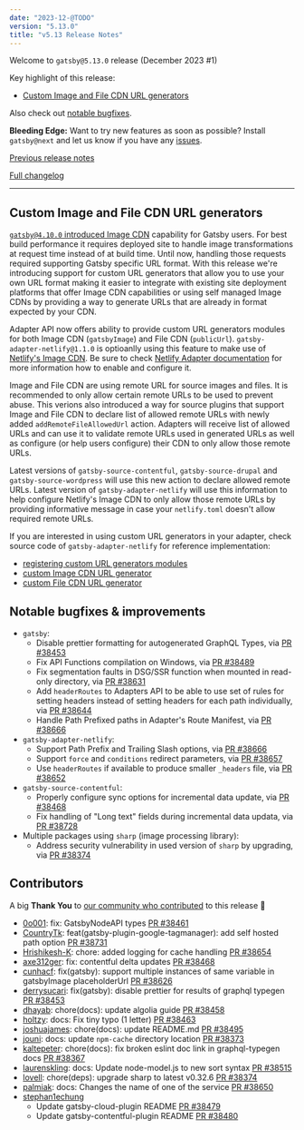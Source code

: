 ```yaml
---
date: "2023-12-@TODO"
version: "5.13.0"
title: "v5.13 Release Notes"
---
```


Welcome to `gatsby@5.13.0` release (December 2023 #1)

Key highlight of this release:

- [Custom Image and File CDN URL generators](#custom-image-and-file-cdn-url-generators)

Also check out [notable bugfixes](#notable-bugfixes--improvements).

**Bleeding Edge:** Want to try new features as soon as possible? Install `gatsby@next` and let us know if you have any [issues](https://github.com/gatsbyjs/gatsby/issues).

[Previous release notes](/docs/reference/release-notes/v5.12)

[Full changelog][full-changelog]

---

## Custom Image and File CDN URL generators

[`gatsby@4.10.0` introduced Image CDN](/docs/reference/release-notes/v4.10/#image-cdn) capability for Gatsby users. For best build performance it requires deployed site to handle image transformations at request time instead of at build time. Until now, handling those requests required supporting Gatsby specific URL format. With this release we're introducing support for custom URL generators that allow you to use your own URL format making it easier to integrate with existing site deployment platforms that offer Image CDN capabilities or using self managed Image CDNs by providing a way to generate URLs that are already in format expected by your CDN.

Adapter API now offers ability to provide custom URL generators modules for both Image CDN (`gatsbyImage`) and File CDN (`publicUrl`). `gatsby-adapter-netlify@1.1.0` is optioanlly using this feature to make use of [Netlify's Image CDN](https://docs.netlify.com/image-cdn/overview/). Be sure to check [Netlify Adapter documentation](https://www.npmjs.com/package/gatsby-adapter-netlify#imagecdn) for more information how to enable and configure it.

Image and File CDN are using remote URL for source images and files. It is recommended to only allow certain remote URLs to be used to prevent abuse. This verions also introduced a way for source plugins that support Image and File CDN to declare list of allowed remote URLs with newly added `addRemoteFileAllowedUrl` action. Adapters will receive list of allowed URLs and can use it to validate remote URLs used in generated URLs as well as configure (or help users configure) their CDN to only allow those remote URLs.

Latest versions of `gatsby-source-contentful`, `gatsby-source-drupal` and `gatsby-source-wordpress` will use this new action to declare allowed remote URLs. Latest version of `gatsby-adapter-netlify` will use this information to help configure Netlify's Image CDN to only allow those remote URLs by providing informative message in case your `netlify.toml` doesn't allow required remote URLs.

If you are interested in using custom URL generators in your adapter, check source code of `gatsby-adapter-netlify` for reference implementation:

- [registering custom URL generators modules](https://github.com/gatsbyjs/gatsby/blob/4a780fbac717b1df337f156e2ac4b2da6478106b/packages/gatsby-adapter-netlify/src/index.ts#L159-L164)
- [custom Image CDN URL generator](https://github.com/gatsbyjs/gatsby/blob/4a780fbac717b1df337f156e2ac4b2da6478106b/packages/gatsby-adapter-netlify/src/image-cdn-url-generator.ts)
- [custom File CDN URL generator](https://github.com/gatsbyjs/gatsby/blob/4a780fbac717b1df337f156e2ac4b2da6478106b/packages/gatsby-adapter-netlify/src/file-cdn-url-generator.ts)

## Notable bugfixes & improvements

- `gatsby`:
  - Disable prettier formatting for autogenerated GraphQL Types, via [PR #38453](https://github.com/gatsbyjs/gatsby/pull/38453)
  - Fix API Functions compilation on Windows, via [PR #38489](https://github.com/gatsbyjs/gatsby/pull/38489)
  - Fix segmentation faults in DSG/SSR function when mounted in read-only directory, via [PR #38631](https://github.com/gatsbyjs/gatsby/pull/38631)
  - Add `headerRoutes` to Adapters API to be able to use set of rules for setting headers instead of setting headers for each path individually, via [PR #38644](https://github.com/gatsbyjs/gatsby/pull/38644)
  - Handle Path Prefixed paths in Adapter's Route Manifest, via [PR #38666](https://github.com/gatsbyjs/gatsby/pull/38666)
- `gatsby-adapter-netlify`:
  - Support Path Prefix and Trailing Slash options, via [PR #38666](https://github.com/gatsbyjs/gatsby/pull/38666)
  - Support `force` and `conditions` redirect parameters, via [PR #38657](https://github.com/gatsbyjs/gatsby/pull/38657)
  - Use `headerRoutes` if available to produce smaller `_headers` file, via [PR #38652](https://github.com/gatsbyjs/gatsby/pull/38652)
- `gatsby-source-contentful`:
  - Properly configure sync options for incremental data update, via [PR #38468](https://github.com/gatsbyjs/gatsby/pull/38468)
  - Fix handling of "Long text" fields during incremental data updata, via [PR #38728](https://github.com/gatsbyjs/gatsby/pull/38728)
- Multiple packages using `sharp` (image processing library):
  - Address security vulnerability in used version of `sharp` by upgrading, via [PR #38374](https://github.com/gatsbyjs/gatsby/pull/38374)

## Contributors

A big **Thank You** to [our community who contributed][full-changelog] to this release 💜

- [0o001](https://github.com/0o001): fix: GatsbyNodeAPI types [PR #38461](https://github.com/gatsbyjs/gatsby/pull/38461)
- [CountryTk](https://github.com/CountryTk): feat(gatsby-plugin-google-tagmanager): add self hosted path option [PR #38731](https://github.com/gatsbyjs/gatsby/pull/38731)
- [Hrishikesh-K](https://github.com/Hrishikesh-K): chore: added logging for cache handling [PR #38654](https://github.com/gatsbyjs/gatsby/pull/38654)
- [axe312ger](https://github.com/axe312ger): fix: contentful delta updates [PR #38468](https://github.com/gatsbyjs/gatsby/pull/38468)
- [cunhacf](https://github.com/cunhacf): fix(gatsby): support multiple instances of same variable in gatsbyImage placeholderUrl [PR #38626](https://github.com/gatsbyjs/gatsby/pull/38626)
- [derrysucari](https://github.com/derrysucari): fix(gatsby): disable prettier for results of graphql typegen [PR #38453](https://github.com/gatsbyjs/gatsby/pull/38453)
- [dhayab](https://github.com/dhayab): chore(docs): update algolia guide [PR #38458](https://github.com/gatsbyjs/gatsby/pull/38458)
- [holtzy](https://github.com/holtzy): docs: Fix tiny typo (1 letter) [PR #38463](https://github.com/gatsbyjs/gatsby/pull/38463)
- [joshuajames](https://github.com/joshuajames): chore(docs): update README.md [PR #38495](https://github.com/gatsbyjs/gatsby/pull/38495)
- [jouni](https://github.com/jouni): docs: update `npm-cache` directory location [PR #38373](https://github.com/gatsbyjs/gatsby/pull/38373)
- [kaltepeter](https://github.com/kaltepeter): chore(docs): fix broken eslint doc link in graphql-typegen docs [PR #38367](https://github.com/gatsbyjs/gatsby/pull/38367)
- [laurenskling](https://github.com/laurenskling): docs: Update node-model.js to new sort syntax [PR #38515](https://github.com/gatsbyjs/gatsby/pull/38515)
- [lovell](https://github.com/lovell): chore(deps): upgrade sharp to latest v0.32.6 [PR #38374](https://github.com/gatsbyjs/gatsby/pull/38374)
- [palmiak](https://github.com/palmiak): docs: Changes the name of one of the service [PR #38650](https://github.com/gatsbyjs/gatsby/pull/38650)
- [stephan1echung](https://github.com/stephan1echung)
  - Update gatsby-cloud-plugin README [PR #38479](https://github.com/gatsbyjs/gatsby/pull/38479)
  - Update gatsby-contentful-plugin README [PR #38480](https://github.com/gatsbyjs/gatsby/pull/38480)

[full-changelog]: https://github.com/gatsbyjs/gatsby/compare/gatsby@5.13.0-next.0...gatsby@5.13.0
